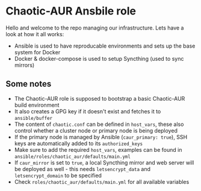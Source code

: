 # Chaotic-AUR Ansbile role

Hello and welcome to the repo managing our infrastructure. Lets have a look at how it all works:

- Ansible is used to have reproducable environments and sets up the base system for Docker
- Docker & docker-compose is used to setup Syncthing (used to sync mirrors)

## Some notes

- The Chaotic-AUR role is supposed to bootstrap a basic Chaotic-AUR build environment
- It also creates a GPG key if it doesn't exist and fetches it to `ansible/buffer`
- The content of `chaotic.conf` can be defined in `host_vars`, these also control whether a cluster node or primary node is being deployed
- If the primary node is managed by Ansible (`caur_primary: true`), SSH keys are automatically added to its `authorized_keys`
- Make sure to add the required `host_vars`, examples can be found in `ansible/roles/chaotic_aur/defaults/main.yml`
- If `caur_mirror` is set to `true`, a local Syncthing mirror and web server will be deployed as well - this needs `letsencrypt_data` and `letsencrypt_domain` to be specified
- Check `roles/chaotic_aur/defaults/main.yml` for all available variables
